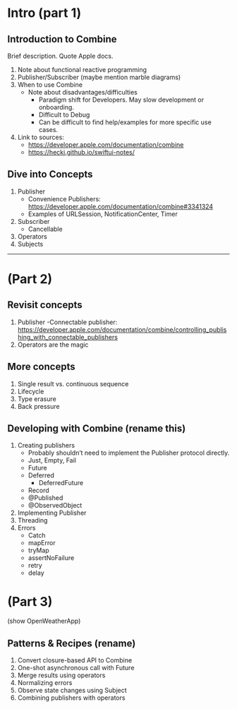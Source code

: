 # Intro (part 1)

## Introduction to Combine
Brief description. Quote Apple docs.

1. Note about functional reactive programming
2. Publisher/Subscriber (maybe mention marble diagrams)
3. When to use Combine
    - Note about disadvantages/difficulties
        - Paradigm shift for Developers. May slow development or onboarding.
        - Difficult to Debug
        - Can be difficult to find help/examples for more specific use cases.
4. Link to sources:
    - https://developer.apple.com/documentation/combine
    - https://heckj.github.io/swiftui-notes/

## Dive into Concepts
1. Publisher
    - Convenience Publishers: https://developer.apple.com/documentation/combine#3341324
    - Examples of URLSession, NotificationCenter, Timer
2. Subscriber
    - Cancellable
3. Operators
4. Subjects

---

# (Part 2)
## Revisit concepts
1. Publisher
    -Connectable publisher: https://developer.apple.com/documentation/combine/controlling_publishing_with_connectable_publishers
2. Operators are the magic

## More concepts
1. Single result vs. continuous sequence
2. Lifecycle
3. Type erasure
4. Back pressure

## Developing with Combine (rename this)
1. Creating publishers
    - Probably shouldn’t need to implement the Publisher protocol directly.
    - Just, Empty, Fail
    - Future
    - Deferred
        - DeferredFuture
    - Record
    - @Published
    - @ObservedObject
2. Implementing Publisher
3. Threading
4. Errors
    - Catch
    - mapError
    - tryMap
    - assertNoFailure
    - retry
    - delay

# (Part 3)
(show OpenWeatherApp)
## Patterns & Recipes (rename)
1. Convert closure-based API to Combine
2. One-shot asynchronous call with Future
3. Merge results using operators
4. Normalizing errors
5. Observe state changes using Subject
6. Combining publishers with operators

